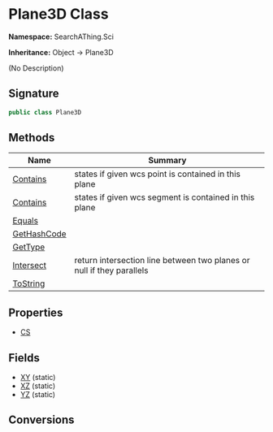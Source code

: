 # Plane3D Class
**Namespace:** SearchAThing.Sci

**Inheritance:** Object → Plane3D

(No Description)

## Signature
```csharp
public class Plane3D
```
## Methods
|**Name**|**Summary**|
|---|---|
|[Contains](Plane3D/Contains.md)|states if given wcs point is contained in this plane|
|[Contains](Plane3D/Contains.md#containsdouble-line3d)|states if given wcs segment is contained in this plane|
|[Equals](Plane3D/Equals.md)||
|[GetHashCode](Plane3D/GetHashCode.md)||
|[GetType](Plane3D/GetType.md)||
|[Intersect](Plane3D/Intersect.md)|return intersection line between two planes or null if they parallels|
|[ToString](Plane3D/ToString.md)||
## Properties
- [CS](Plane3D/CS.md)
## Fields
- [XY](Plane3D/XY.md) (static)
- [XZ](Plane3D/XZ.md) (static)
- [YZ](Plane3D/YZ.md) (static)
## Conversions
